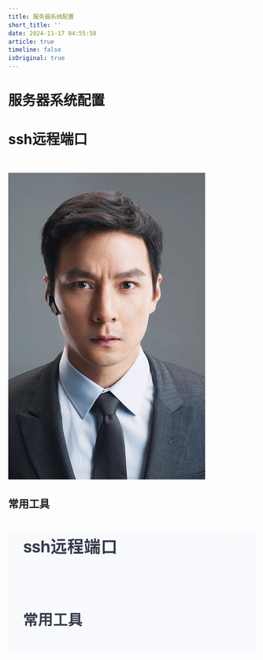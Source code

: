 ```yaml
---
title: 服务器系统配置
short_title: ''
date: 2024-11-17 04:55:58
article: true
timeline: false
isOriginal: true
---
```



<!-- more -->


# 服务器系统配置

# ssh远程端口

‍

​![wyz](https://raw.githubusercontent.com/hisaige/vuepress-theme-plume/release-hisaige/docs/.img/20241118202343.jpg)​

## 常用工具

‍

​![image](https://raw.githubusercontent.com/hisaige/vuepress-theme-plume/release-hisaige/docs/.img/20241118202835.png)​

‍

‍

# 

‍

‍

‍

‍
